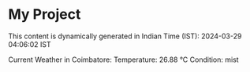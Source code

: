 # My Project

This content is dynamically generated in Indian Time (IST): 2024-03-29 04:06:02 IST


Current Weather in Coimbatore:
Temperature: 26.88 °C
Condition: mist
